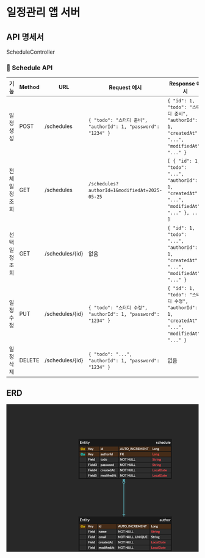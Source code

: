 # 일정관리 앱 서버

## API 명세서
ScheduleController
### 📌 Schedule API

| 기능             | Method | URL                   | Request 예시                                                                 | Response 예시                                                                                      | 상태코드           |
|------------------|--------|------------------------|------------------------------------------------------------------------------|------------------------------------------------------------------------------------------------------|---------------------|
| 일정 생성         | POST   | /schedules             | `{ "todo": "스터디 준비", "authorId": 1, "password": "1234" }`               | `{ "id": 1, "todo": "스터디 준비", "authorId": 1, "createdAt": "...", "modifiedAt": "..." }`         | 201 Created         |
| 전체 일정 조회     | GET    | /schedules             | `/schedules?authorId=1&modifiedAt=2025-05-25`                                | `[ { "id": 1, "todo": "...", "authorId": 1, "createdAt": "...", "modifiedAt": "..." }, ... ]`        | 200 OK              |
| 선택 일정 조회     | GET    | /schedules/{id}        | 없음                                                                         | `{ "id": 1, "todo": "...", "authorId": 1, "createdAt": "...", "modifiedAt": "..." }`                | 200 OK / 404 Not Found |
| 일정 수정         | PUT    | /schedules/{id}        | `{ "todo": "스터디 수정", "authorId": 1, "password": "1234" }`               | `{ "id": 1, "todo": "스터디 수정", "authorId": 1, "createdAt": "...", "modifiedAt": "..." }`         | 200 OK / 403 Forbidden |
| 일정 삭제         | DELETE | /schedules/{id}        | `{ "todo": "...", "authorId": 1, "password": "1234" }`                        | 없음                                                                                               | 204 No Content / 403 Forbidden |


## ERD 
![ERD](./images/erd.png)


